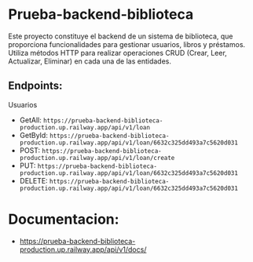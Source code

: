 # Prueba-backend-biblioteca

Este proyecto constituye el backend de un sistema de biblioteca, que proporciona funcionalidades para gestionar usuarios, libros y préstamos. Utiliza métodos HTTP para realizar operaciones CRUD (Crear, Leer, Actualizar, Eliminar) en cada una de las entidades.

## Endpoints:
Usuarios
- GetAll: `https://prueba-backend-biblioteca-production.up.railway.app/api/v1/loan`
- GetById: `https://prueba-backend-biblioteca-production.up.railway.app/api/v1/loan/6632c325dd493a7c5620d031 `
- POST: `https://prueba-backend-biblioteca-production.up.railway.app/api/v1/loan/create`
- PUT: `https://prueba-backend-biblioteca-production.up.railway.app/api/v1/loan/6632c325dd493a7c5620d031`
- DELETE: `https://prueba-backend-biblioteca-production.up.railway.app/api/v1/loan/6632c325dd493a7c5620d031 `

# Documentacion: 
-  https://prueba-backend-biblioteca-production.up.railway.app/api/v1/docs/ 



